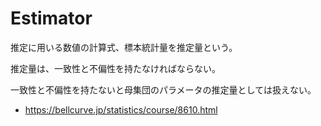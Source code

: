 # Estimator

推定に用いる数値の計算式、標本統計量を推定量という。

推定量は、一致性と不偏性を持たなければならない。

一致性と不偏性を持たないと母集団のパラメータの推定量としては扱えない。

- https://bellcurve.jp/statistics/course/8610.html
